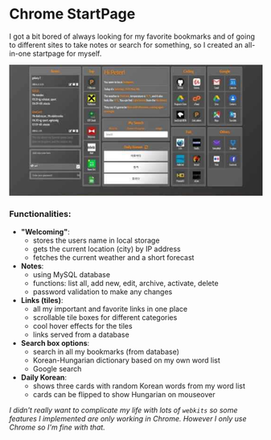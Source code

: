 # Chrome StartPage
I got a bit bored of always looking for my favorite bookmarks and of going to different sites to take notes or search for something, so I created an all-in-one startpage for myself.

![Screenshot](/screenshot.jpg)

### Functionalities:
- **"Welcoming"**:
    - stores the users name in local storage
    - gets the current location (city) by IP address
    - fetches the current weather and a short forecast
- **Notes**: 
    - using MySQL database
    - functions: list all, add new, edit, archive, activate, delete 
    - password validation to make any changes
- **Links (tiles)**:
    - all my important and favorite links in one place
    - scrollable tile boxes for different categories
    - cool hover effects for the tiles
    - links served from a database
- **Search box options**:
    - search in all my bookmarks (from database)
    - Korean-Hungarian dictionary based on my own word list
    - Google search
- **Daily Korean**:   
    - shows three cards with random Korean words from my word list
    - cards can be flipped to show Hungarian on mouseover

*I didn't really want to complicate my life with lots of `webkits` so some features I implemented are only working in Chrome. However I only use Chrome so I'm fine with that.*
